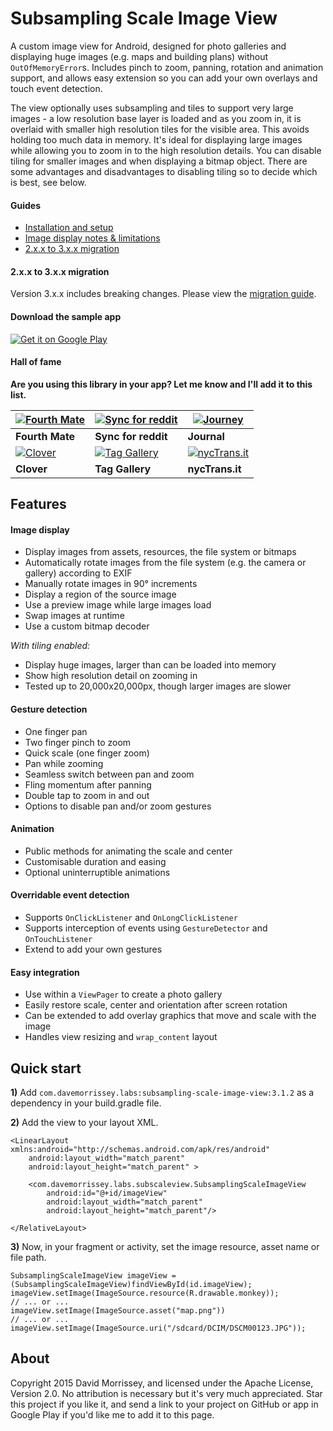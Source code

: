 Subsampling Scale Image View
===========================

A custom image view for Android, designed for photo galleries and displaying huge images (e.g. maps and building plans) without `OutOfMemoryError`s. Includes pinch to zoom, panning, rotation and animation support, and allows easy extension so you can add your own overlays and touch event detection.

The view optionally uses subsampling and tiles to support very large images - a low resolution base layer is loaded and as you zoom in, it is overlaid with smaller high resolution tiles for the visible area. This avoids holding too much data in memory. It's ideal for displaying large images while allowing you to zoom in to the high resolution details. You can disable tiling for smaller images and when displaying a bitmap object. There are some advantages and disadvantages to disabling tiling so to decide which is best, see below.

#### Guides

* [Installation and setup](https://github.com/davemorrissey/subsampling-scale-image-view/wiki/1.-Setup)
* [Image display notes & limitations](https://github.com/davemorrissey/subsampling-scale-image-view/wiki/2.-Displaying-images)
* [2.x.x to 3.x.x migration](https://github.com/davemorrissey/subsampling-scale-image-view/wiki/X.--2.x.x-to-3.x.x-migration)

#### 2.x.x to 3.x.x migration

Version 3.x.x includes breaking changes. Please view the [migration guide](https://github.com/davemorrissey/subsampling-scale-image-view/wiki/X.--2.x.x-to-3.x.x-migration).

#### Download the sample app

[![Get it on Google Play](https://developer.android.com/images/brand/en_generic_rgb_wo_60.png)](https://play.google.com/store/apps/details?id=com.davemorrissey.labs.subscaleview.sample)

#### Hall of fame

**Are you using this library in your app? Let me know and I'll add it to this list.**

| [![Fourth Mate](https://lh3.ggpht.com/2ALnL-05ILKLwP9U8Dfy7n4iI54OlXeZG-rHf31FP5l8Bup9wws9wnSlyX56ShgzlQ=w100)](https://play.google.com/store/apps/details?id=com.sleetworks.serenity.android) | [![Sync for reddit](https://lh5.ggpht.com/eOcmQUHHFCXM5uiajTkTsak5sIB5eTLKXaKSGGGWi8TJ3edYtqz8EtvjlOto5eFYvoLb=w100)](https://play.google.com/store/apps/details?id=com.laurencedawson.reddit_sync) | [![Journey](https://lh3.ggpht.com/Mz6YqxKsLfVbjYVHj_3nfUxLe5Yvl9W4KO2sKnwud6hZl5mnGitm55PnILT2jx4Hafv6=w100)](https://play.google.com/store/apps/details?id=com.journey.app)  |
|---|---|---|
| **Fourth Mate** | **Sync for reddit** | **Journal** |
| [![Clover](https://lh5.ggpht.com/Q8vw6LLyj3AjRev4ID3uvFUxnMp4ca4eBEaPlkupcK7cNn2xtVg-wIxVsKSJ-IIFaUM=w100)](https://play.google.com/store/apps/details?id=org.floens.chan)  | [![Tag Gallery](https://lh5.ggpht.com/mKch3_fgPYswBPmZ-qEvp91_fPKdbvN2UubCvUTDqy1sAaLJBzfFYETb-sJgPfCvDg=w100)](https://play.google.com/store/apps/details?id=me.snapdiary.us.taggallery)  | [![nycTrans.it](https://lh5.ggpht.com/eDe_bnb2KVXd6fwjJDroWYfEs7Qy-ity93s4LnOwei3S8AGZIeJy8wwmjllt1TKciD4=w100)](https://play.google.com/store/apps/details?id=com.nyctrans.it)  |
| **Clover** | **Tag Gallery** | **nycTrans.it** |

## Features

#### Image display

* Display images from assets, resources, the file system or bitmaps
* Automatically rotate images from the file system (e.g. the camera or gallery) according to EXIF
* Manually rotate images in 90° increments
* Display a region of the source image
* Use a preview image while large images load
* Swap images at runtime
* Use a custom bitmap decoder

*With tiling enabled:*

* Display huge images, larger than can be loaded into memory
* Show high resolution detail on zooming in
* Tested up to 20,000x20,000px, though larger images are slower

#### Gesture detection

* One finger pan
* Two finger pinch to zoom
* Quick scale (one finger zoom)
* Pan while zooming
* Seamless switch between pan and zoom
* Fling momentum after panning
* Double tap to zoom in and out
* Options to disable pan and/or zoom gestures

#### Animation

* Public methods for animating the scale and center
* Customisable duration and easing
* Optional uninterruptible animations

#### Overridable event detection
* Supports `OnClickListener` and `OnLongClickListener`
* Supports interception of events using `GestureDetector` and `OnTouchListener`
* Extend to add your own gestures

#### Easy integration
* Use within a `ViewPager` to create a photo gallery
* Easily restore scale, center and orientation after screen rotation
* Can be extended to add overlay graphics that move and scale with the image
* Handles view resizing and `wrap_content` layout

## Quick start

**1)** Add `com.davemorrissey.labs:subsampling-scale-image-view:3.1.2` as a dependency in your build.gradle file.

**2)** Add the view to your layout XML.

    <LinearLayout xmlns:android="http://schemas.android.com/apk/res/android"
        android:layout_width="match_parent"
        android:layout_height="match_parent" >

        <com.davemorrissey.labs.subscaleview.SubsamplingScaleImageView
            android:id="@+id/imageView"
            android:layout_width="match_parent"
            android:layout_height="match_parent"/>

    </RelativeLayout>

**3)** Now, in your fragment or activity, set the image resource, asset name or file path.

    SubsamplingScaleImageView imageView = (SubsamplingScaleImageView)findViewById(id.imageView);
    imageView.setImage(ImageSource.resource(R.drawable.monkey));
    // ... or ...
    imageView.setImage(ImageSource.asset("map.png"))
    // ... or ...
    imageView.setImage(ImageSource.uri("/sdcard/DCIM/DSCM00123.JPG"));

## About

Copyright 2015 David Morrissey, and licensed under the Apache License, Version 2.0. No attribution is necessary but it's very much appreciated. Star this project if you like it, and send a link to your project on GitHub or app in Google Play if you'd like me to add it to this page.
